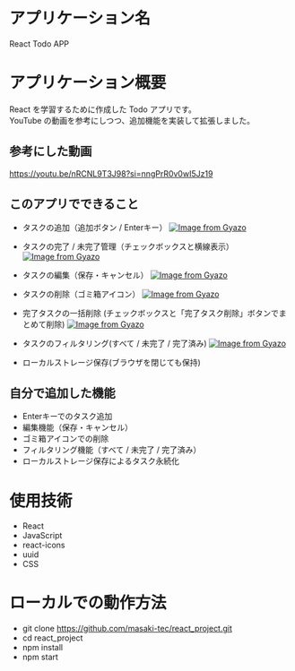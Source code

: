 # アプリケーション名
React Todo APP

# アプリケーション概要
React を学習するために作成した Todo アプリです。  
YouTube の動画を参考にしつつ、追加機能を実装して拡張しました。  

## 参考にした動画
https://youtu.be/nRCNL9T3J98?si=nngPrR0v0wI5Jz19

## このアプリでできること
- タスクの追加（追加ボタン / Enterキー）
  [![Image from Gyazo](https://i.gyazo.com/a8305e70f54fc076ed0d8701cdee6316.gif)](https://gyazo.com/a8305e70f54fc076ed0d8701cdee6316)

- タスクの完了 / 未完了管理（チェックボックスと横線表示）
  [![Image from Gyazo](https://i.gyazo.com/587e8f344d4aef8d82c9e16d987326f4.gif)](https://gyazo.com/587e8f344d4aef8d82c9e16d987326f4)

- タスクの編集（保存・キャンセル）
  [![Image from Gyazo](https://i.gyazo.com/357cb641f29e852619c6d8367f5c8a83.gif)](https://gyazo.com/357cb641f29e852619c6d8367f5c8a83)

- タスクの削除（ゴミ箱アイコン）
  [![Image from Gyazo](https://i.gyazo.com/4eeff7f63324ca99ddc9e4368a60a4ef.gif)](https://gyazo.com/4eeff7f63324ca99ddc9e4368a60a4ef)

- 完了タスクの一括削除 (チェックボックスと「完了タスク削除」ボタンでまとめて削除)
  [![Image from Gyazo](https://i.gyazo.com/29de8bebf89ef057526cf27ffcc23ac4.gif)](https://gyazo.com/29de8bebf89ef057526cf27ffcc23ac4)

- タスクのフィルタリング(すべて / 未完了 / 完了済み)
  [![Image from Gyazo](https://i.gyazo.com/5922cd109d10bd10466c4df1d740da32.gif)](https://gyazo.com/5922cd109d10bd10466c4df1d740da32)

- ローカルストレージ保存(ブラウザを閉じても保持)

## 自分で追加した機能
- Enterキーでのタスク追加  
- 編集機能（保存・キャンセル）  
- ゴミ箱アイコンでの削除  
- フィルタリング機能（すべて / 未完了 / 完了済み）  
- ローカルストレージ保存によるタスク永続化

# 使用技術
- React
- JavaScript
- react-icons
- uuid
- CSS

# ローカルでの動作方法
- git clone https://github.com/masaki-tec/react_project.git
- cd react_project
- npm install
- npm start